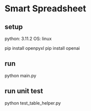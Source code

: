 # Smart Spreadsheet

## setup

python: 3.11.2
OS: linux

pip install openpyxl
pip install openai

## run

python main.py

## run unit test

python test_table_helper.py
